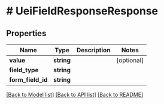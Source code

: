 # # UeiFieldResponseResponse

## Properties

Name | Type | Description | Notes
------------ | ------------- | ------------- | -------------
**value** | **string** |  | [optional]
**field_type** | **string** |  |
**form_field_id** | **string** |  |

[[Back to Model list]](../../README.md#models) [[Back to API list]](../../README.md#endpoints) [[Back to README]](../../README.md)

